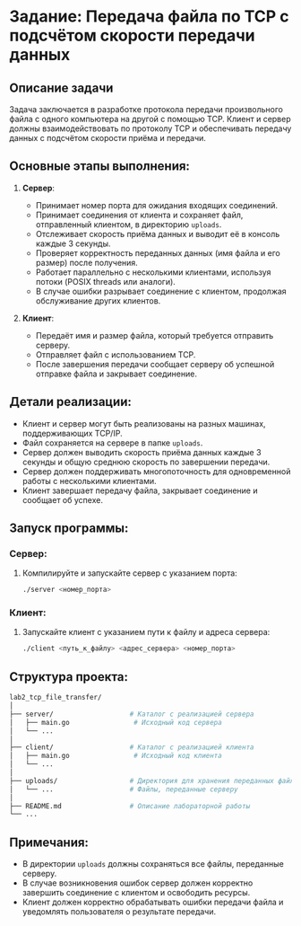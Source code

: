 
# Задание: Передача файла по TCP с подсчётом скорости передачи данных

## Описание задачи

Задача заключается в разработке протокола передачи произвольного файла с одного компьютера на другой с помощью TCP. Клиент и сервер должны взаимодействовать по протоколу TCP и обеспечивать передачу данных с подсчётом скорости приёма и передачи.

## Основные этапы выполнения:

1. **Сервер**:
    - Принимает номер порта для ожидания входящих соединений.
    - Принимает соединения от клиента и сохраняет файл, отправленный клиентом, в директорию `uploads`.
    - Отслеживает скорость приёма данных и выводит её в консоль каждые 3 секунды.
    - Проверяет корректность переданных данных (имя файла и его размер) после получения.
    - Работает параллельно с несколькими клиентами, используя потоки (POSIX threads или аналоги).
    - В случае ошибки разрывает соединение с клиентом, продолжая обслуживание других клиентов.

2. **Клиент**:
    - Передаёт имя и размер файла, который требуется отправить серверу.
    - Отправляет файл с использованием TCP.
    - После завершения передачи сообщает серверу об успешной отправке файла и закрывает соединение.

## Детали реализации:

- Клиент и сервер могут быть реализованы на разных машинах, поддерживающих TCP/IP.
- Файл сохраняется на сервере в папке `uploads`.
- Сервер должен выводить скорость приёма данных каждые 3 секунды и общую среднюю скорость по завершении передачи.
- Сервер должен поддерживать многопоточность для одновременной работы с несколькими клиентами.
- Клиент завершает передачу файла, закрывает соединение и сообщает об успехе.

## Запуск программы:

### Сервер:
1. Компилируйте и запускайте сервер с указанием порта:
   ```bash
   ./server <номер_порта>
   ```

### Клиент:
1. Запускайте клиент с указанием пути к файлу и адреса сервера:
   ```bash
   ./client <путь_к_файлу> <адрес_сервера> <номер_порта>
   ```

## Структура проекта:

```bash
lab2_tcp_file_transfer/
│
├── server/                   # Каталог с реализацией сервера
│   ├── main.go                # Исходный код сервера
│   └── ...
│
├── client/                   # Каталог с реализацией клиента
│   ├── main.go                # Исходный код клиента
│   └── ...
│
├── uploads/                  # Директория для хранения переданных файлов на сервере
│   └── ...                   # Файлы, переданные серверу
│
├── README.md                 # Описание лабораторной работы
└── ...
```

## Примечания:

- В директории `uploads` должны сохраняться все файлы, переданные серверу.
- В случае возникновения ошибок сервер должен корректно завершить соединение с клиентом и освободить ресурсы.
- Клиент должен корректно обрабатывать ошибки передачи файла и уведомлять пользователя о результате передачи.
